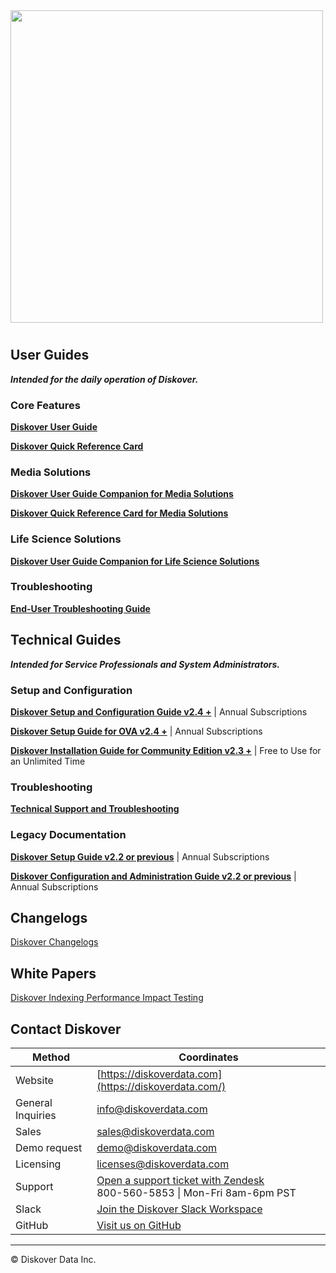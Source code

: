 <img src="images/diskover_logo_for_light_background.png" width="500">

# 

## User Guides

**_Intended for the daily operation of Diskover._**

### Core Features

[**Diskover User Guide**](https://docs.diskoverdata.com/diskover_user_guide/)

[**Diskover Quick Reference Card**](images/quick_reference_card_diskover_core_features.pdf)

### Media Solutions

[**Diskover User Guide Companion for Media Solutions**](https://docs.diskoverdata.com/diskover_user_guide_companion_media_solutions/)

[**Diskover Quick Reference Card for Media Solutions**](images/quick_reference_card_diskover_media_solutions.pdf)

### Life Science Solutions

[**Diskover User Guide Companion for Life Science Solutions**](https://docs.diskoverdata.com/diskover_user_guide_companion_life_science_solutions/)

### Troubleshooting

[**End-User Troubleshooting Guide**](https://docs.diskoverdata.com/diskover_troubleshooting_users/)


## Technical Guides

**_Intended for Service Professionals and System Administrators._**

### Setup and Configuration

[**Diskover Setup and Configuration Guide v2.4 +**](https://docs.diskoverdata.com/diskover_setup_and_config_guide/) | Annual Subscriptions

[**Diskover Setup Guide for OVA v2.4 +**](https://docs.diskoverdata.com/diskover_ova_setup_guide/) | Annual Subscriptions

[**Diskover Installation Guide for Community Edition v2.3 +**](https://github.com/diskoverdata/diskover-community/blob/master/INSTALL.md) | Free to Use for an Unlimited Time

### Troubleshooting

[**Technical Support and Troubleshooting**](https://docs.diskoverdata.com/tech_support_and_troubleshooting/)

### Legacy Documentation

[**Diskover Setup Guide v2.2 or previous**](https://docs.diskoverdata.com/diskover_legacy_setup_guide/) | Annual Subscriptions

[**Diskover Configuration and Administration Guide v2.2 or previous**](https://docs.diskoverdata.com/diskover_legacy_config_and_admin_guide/) | Annual Subscriptions


## Changelogs

[Diskover Changelogs](https://docs.diskoverdata.com/diskover_changelogs/)


## White Papers

[Diskover Indexing Performance Impact Testing](https://docs.diskoverdata.com/diskover_white_paper_indexing_performance_impact_testing/)


## Contact Diskover


| Method | Coordinates |
| --- | --- |
| Website | [https://diskoverdata.com](https://diskoverdata.com/) |
| General Inquiries | [info@diskoverdata.com](mailto:info@diskoverdata.com) |
| Sales | [sales@diskoverdata.com](mailto:sales@diskoverdata.com) |
| Demo request | [demo@diskoverdata.com](mailto:demo@diskoverdata.com) |
| Licensing | [licenses@diskoverdata.com](mailto:licenses@diskoverdata.com) |
| Support | [Open a support ticket with Zendesk](https://support.diskoverdata.com/)<br>800-560-5853 \| Mon-Fri 8am-6pm PST|
| Slack | [Join the Diskover Slack Workspace](https://join.slack.com/t/diskoverworkspace/shared_invite/enQtNzQ0NjE1Njk5MjIyLWI4NWQ0MjFhYzQyMTRhMzk4NTQ3YjBlYjJiMDk1YWUzMTZmZjI1MTdhYTA3NzAzNTU0MDc5NDA2ZDI4OWRiMjM) |
| GitHub | [Visit us on GitHub](https://github.com/diskoverdata/) |

___
© Diskover Data Inc.
